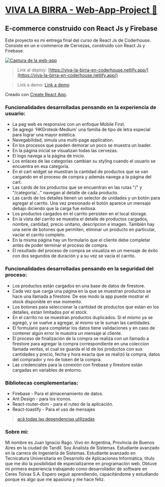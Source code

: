 # [VIVA LA BIRRA - Web-App-Project 👋](https://beautiful-banoffee-f93522.netlify.app/)

## E-commerce construido con React Js y Firebase

Este proyecto es mi entrega final del curso de React Js de Coderhouse.\
Consiste en un e-commerce de Cervezas, construido con React Js y Firebase.

[![Captura de la web-app](https://i.postimg.cc/nh8C47rX/Portada.png)](https://postimg.cc/BXgSsjx3)

> Link al deploy: [https://viva-la-birra-en-coderhouse.netlify.app/](https://viva-la-birra-en-coderhouse.netlify.app/) 

> Link a demo: [Link a demo](https://drive.google.com/file/d/1ex05bc9jqY3rPV4MMn_Jveo87KAQxoca/view?usp=sharing)

Creado con [Create React App](https://github.com/facebook/create-react-app).

### Funcionalidades desarrolladas pensando en la experiencia de usuario:

- La pag web es responsive con un enfoque Mobile First. 
- Se agregó 'HKGrotesk-Medium' una familia de tipo de letra especial para lograr una mayor estética.
- Navegabilidad, simula una multi-page application.
- En los procesos que pueden demorar un poco se muestra un loader.
- En la página inicial se visualizan todas las cervezas.
- El logo navega a la página de inicio.
- Los enlaces de las categorías cambian su styling cuando el usuario se encuentra en esa categoría.
- En el cart widget se muestran la cantidad de productos que se van cargando en el proceso de compra y además navega a la página del cart.
- Las cards de los productos que se encuentran en las rutas "/" y "/categoria/..." navegan al detalle de cada producto.
- Las cards de los detalles tienen un selector de unidades y un botón para agregar al carrito. Una vez presionado el botón aparece un mensaje debajo diciendo que la carga fue exitosa.
- Los productos cargados en el carrito persisten en el local storage.
- En la vista del carrito se muestra el detalle de productos cargados, nombre, cantidad, precio unitario, descripcion e imagen. También hay una serie de botones que permiten, eliminar un producto en particular, vaciar el carrito completo.
- En la misma página hay un formulario que el cliente debe completar antes de poder terminar el proceso de compra.
- El resultado del proceso de compra se visualiza en un mensaje de éxito con dos segundos de duración y a su vez se vacia el carrito.


### Funcionalidades desarrolladas pensando en la seguridad del proceso:

- Los productos están cargados en una base de datos de firestore.
- Cada vez que carga una página en la que se muestran productos se hace una llamada a firestore. De ese modo la app puede mostrar el stock disponible en ese momento.
- Los botones para seleccionar la cantidad de productos que están en los detalles, están limitados por el stock.
- En el carrito no se muestran productos duplicados. Si el mismo ya se agregó, y se vuelve a agregar, al mismo se le suman las cantidades.
- El formulario para completar los datos tiene validaciones y en caso de contener algún error le muestra un mensaje al cliente.
- El proceso de finalización de la compra se realiza con un llamado a firestore para agregar la compra correspondiente en una coleccion llamada ventas, el cual se guarda el id de los productos con sus cantidades y precio, fecha y hora exacta que se realizó la compra, datos del comprador y nro de token de la compra.
- Las credenciales para la conexión con firebase y firestore están cargadas en variables de entorno.

### Bibliotecas complementarias:

- Firebase - Para el almacenamiento de datos.
- Ant Design - para los íconos.
- React-router-dom - para el ruteo de la aplicación.
- React-toastify - Para el uso de mensajes 

> [acá todas las dependencias utilizadas](https://github.com/Malinowsk/React-Js-App-Project/blob/main/my-app/package.json)

### Sobre mi:

Mi nombre es Juan Ignacio Rago. Vivo en Argentina, Provincia de Buenos Aires en la ciudad de Tandil. Soy Analista de Sistemas. Estudiante avanzado en la carrera de Ingeniería de Sistemas. Estudiante avanzado en Tecnicatura Universitaria en Desarrollo de Aplicaciones Informática, título que me dio la posibilidad de especializarme en programación web. Obtuve mi primera experiencia trabajando como desarrollador de software en Ceres Tolvas S.A. Espero seguir aprendiendo, capacitándome y estudiando porque es algo que me apasiona y me hace feliz.